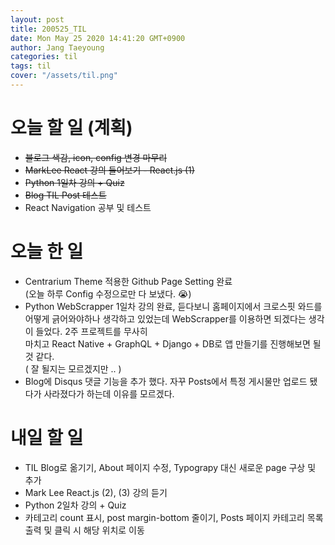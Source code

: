```yaml
---
layout: post
title: 200525_TIL
date: Mon May 25 2020 14:41:20 GMT+0900
author: Jang Taeyoung
categories: til
tags: til
cover: "/assets/til.png"
---
```


# 오늘 할 일 (계획)

* ~~블로그 색감, icon, config 변경 마무리~~
* ~~MarkLee React 강의 들어보기 - React.js (1)~~
* ~~Python 1일차 강의 + Quiz~~
* ~~Blog TIL Post 테스트~~
* React Navigation 공부 및 테스트

# 오늘 한 일

* Centrarium Theme 적용한 Github Page Setting 완료<br />
    (오늘 하루 Config 수정으로만 다 보냈다. 😭)
* Python WebScrapper 1일차 강의 완료, 듣다보니 홈페이지에서 크로스핏 와드를 어떻게 긁어와야하나 생각하고 있었는데 WebScrapper를 이용하면 되겠다는 생각이 들었다.
2주 프로젝트를 무사히 <br /> 마치고 React Native + GraphQL + Django + DB로 앱 만들기를 진행해보면 될 것 같다. <br />
( 잘 될지는 모르겠지만 .. )
* Blog에 Disqus 댓글 기능을 추가 했다. 자꾸 Posts에서 특정 게시물만 업로드 됐다가 사라졌다가 하는데 이유를 모르겠다.

# 내일 할 일

* TIL Blog로 옮기기, About 페이지 수정, Typograpy 대신 새로운 page 구상 및 추가
* Mark Lee React.js (2), (3) 강의 듣기
* Python 2일차 강의 + Quiz
* 카테고리 count 표시, post margin-bottom 줄이기, Posts 페이지 카테고리 목록 출력 및 클릭 시 해당 위치로 이동
